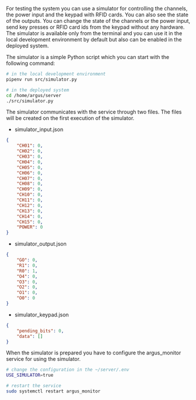 
For testing the system you can use a simulator for controlling the channels, the power input and the
keypad with RFID cards. You can also see the state of the outputs.
You can change the state of the channels or the power input, send key presses or RFID card ids 
from the keypad without any hardware.
The simulator is available only from the terminal and you can use it in the local development
environment by default but also can be enabled in the deployed system.

The simulator is a simple Python script which you can start with the following command:

```bash
# in the local development environment
pipenv run src/simulator.py 

# in the deployed system
cd /home/argus/server
./src/simulator.py
```

The simulator communicates with the service through two files.
The files will be created on the first execution of the simulator.

* simulator_input.json
```json
{
    "CH01": 0,
    "CH02": 0,
    "CH03": 0,
    "CH04": 0,
    "CH05": 0,
    "CH06": 0,
    "CH07": 0,
    "CH08": 0,
    "CH09": 0,
    "CH10": 0,
    "CH11": 0,
    "CH12": 0,
    "CH13": 0,
    "CH14": 0,
    "CH15": 0,
    "POWER": 0
}
```
* simulator_output.json
```json
{
    "GO": 0,
    "R1": 0,
    "R0": 1,
    "O4": 0,
    "O3": 0,
    "O2": 0,
    "O1": 0,
    "O0": 0
}
```
* simulator_keypad.json
```json
{
    "pending_bits": 0,
    "data": []
}
```

When the simulator is prepared you have to configure the argus_monitor service for using the simulator.

```bash
# change the configuration in the ~/server/.env
USE_SIMULATOR=true

# restart the service
sudo systemctl restart argus_monitor
```
